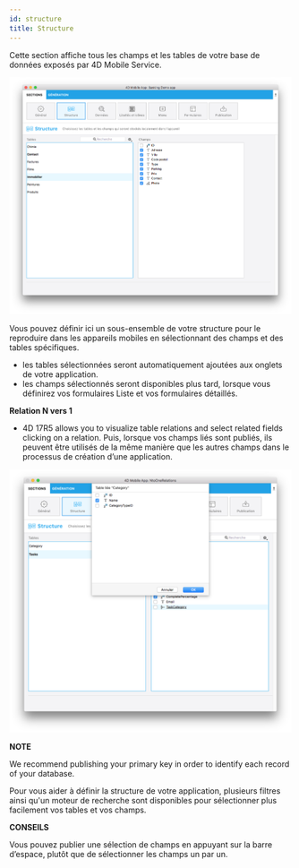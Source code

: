 ```yaml
---
id: structure
title: Structure
---
```

Cette section affiche tous les champs et les tables de votre base de données exposés par 4D Mobile Service.

![Structure section](assets/project-editor/Structure-section-4D-for-iOS.png)

Vous pouvez définir ici un sous-ensemble de votre structure pour le reproduire dans les appareils mobiles en sélectionnant des champs et des tables spécifiques. 

* les tables sélectionnées seront automatiquement ajoutées aux onglets de votre application.
* les champs sélectionnés seront disponibles plus tard, lorsque vous définirez vos formulaires Liste et vos formulaires détaillés.

**Relation N vers 1**

* 4D 17R5 allows you to visualize table relations and select related fields clicking on a relation. Puis, lorsque vos champs liés sont publiés, ils peuvent être utilisés de la même manière que les autres champs dans le processus de création d’une application.

![Publish related tables](assets/project-editor/Structure-section-N-to-1-relations-4D-for-iOS.png)<div class = "tips"> 

**NOTE**

We recommend publishing your primary key in order to identify each record of your database.</div> 

Pour vous aider à définir la structure de votre application, plusieurs filtres ainsi qu'un moteur de recherche sont disponibles pour sélectionner plus facilement vos tables et vos champs.<div class = "tips"> 

**CONSEILS**

Vous pouvez publier une sélection de champs en appuyant sur la barre d’espace, plutôt que de sélectionner les champs un par un.</div>